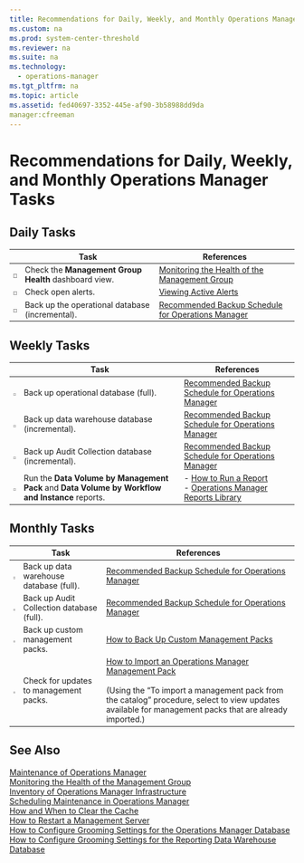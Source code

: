 ```yaml
---
title: Recommendations for Daily, Weekly, and Monthly Operations Manager Tasks
ms.custom: na
ms.prod: system-center-threshold
ms.reviewer: na
ms.suite: na
ms.technology: 
  - operations-manager
ms.tgt_pltfrm: na
ms.topic: article
ms.assetid: fed40697-3352-445e-af90-3b58988dd9da
manager:cfreeman
---
```

# Recommendations for Daily, Weekly, and Monthly Operations Manager Tasks
  
## Daily Tasks  
  
||Task|References|  
|-|--------|--------------|  
|![Checklist box](../../om/manage//ChecklistBox.gif "ChecklistBox")|Check the **Management Group Health** dashboard view.|[Monitoring the Health of the Management Group](../../om/manage/Monitoring-the-Health-of-the-Management-Group.md)|  
|![Checklist box](../../om/manage//ChecklistBox.gif "ChecklistBox")|Check open alerts.|[Viewing Active Alerts](../../om/manage/Viewing-Active-Alerts.md)|  
|![Checklist box](../../om/manage//ChecklistBox.gif "ChecklistBox")|Back up the operational database \(incremental\).|[Recommended Backup Schedule for Operations Manager](http://go.microsoft.com/fwlink/p/?LinkId=235884)|  
  
## Weekly Tasks  
  
||Task|References|  
|-|--------|--------------|  
|![Checklist box](../../om/manage//ChecklistBox.gif "ChecklistBox")|Back up operational database \(full\).|[Recommended Backup Schedule for Operations Manager](http://go.microsoft.com/fwlink/p/?LinkId=235884)|  
|![Checklist box](../../om/manage//ChecklistBox.gif "ChecklistBox")|Back up data warehouse database \(incremental\).|[Recommended Backup Schedule for Operations Manager](http://go.microsoft.com/fwlink/p/?LinkId=235884)|  
|![Checklist box](../../om/manage//ChecklistBox.gif "ChecklistBox")|Back up Audit Collection database \(incremental\).|[Recommended Backup Schedule for Operations Manager](http://go.microsoft.com/fwlink/p/?LinkId=235884)|  
|![Checklist box](../../om/manage//ChecklistBox.gif "ChecklistBox")|Run the **Data Volume by Management Pack** and **Data Volume by Workflow and Instance** reports.|-   [How to Run a Report](../../om/manage/How-to-Run-a-Report.md)<br />-   [Operations Manager Reports Library](../../om/manage/Operations-Manager-Reports-Library.md)|  
  
## Monthly Tasks  
  
||Task|References|  
|-|--------|--------------|  
|![Checklist box](../../om/manage//ChecklistBox.gif "ChecklistBox")|Back up data warehouse database \(full\).|[Recommended Backup Schedule for Operations Manager](http://go.microsoft.com/fwlink/p/?LinkId=235884)|  
|![Checklist box](../../om/manage//ChecklistBox.gif "ChecklistBox")|Back up Audit Collection database \(full\).|[Recommended Backup Schedule for Operations Manager](http://go.microsoft.com/fwlink/p/?LinkId=235884)|  
|![Checklist box](../../om/manage//ChecklistBox.gif "ChecklistBox")|Back up custom management packs.|[How to Back Up Custom Management Packs](http://go.microsoft.com/fwlink/p/?LinkId=235893)|  
|![Checklist box](../../om/manage//ChecklistBox.gif "ChecklistBox")|Check for updates to management packs.|[How to Import an Operations Manager Management Pack](../../om/manage/How-to-Import-an-Operations-Manager-Management-Pack.md)<br /><br />\(Using the “To import a management pack from the catalog” procedure, select to view updates available for management packs that are already imported.\)|  
  
## See Also  
[Maintenance of Operations Manager](../../om/manage/Maintenance-of-Operations-Manager.md)  
[Monitoring the Health of the Management Group](../../om/manage/Monitoring-the-Health-of-the-Management-Group.md)  
[Inventory of Operations Manager Infrastructure](../../om/manage/Inventory-of-Operations-Manager-Infrastructure.md)  
[Scheduling Maintenance in Operations Manager](../../om/manage/Scheduling-Maintenance-in-Operations-Manager.md)  
[How and When to Clear the Cache](../../om/manage/How-and-When-to-Clear-the-Cache.md)  
[How to Restart a Management Server](../../om/manage/How-to-Restart-a-Management-Server.md)  
[How to Configure Grooming Settings for the Operations Manager Database](../../om/manage/How-to-Configure-Grooming-Settings-for-the-Operations-Manager-Database.md)  
[How to Configure Grooming Settings for the Reporting Data Warehouse Database](../../om/manage/How-to-Configure-Grooming-Settings-for-the-Reporting-Data-Warehouse-Database.md)  
  
